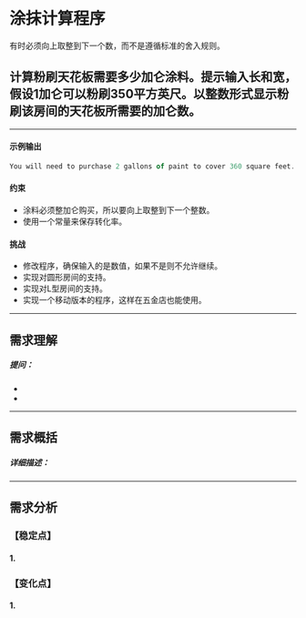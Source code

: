 # 涂抹计算程序
有时必须向上取整到下一个数，而不是遵循标准的舍入规则。

## 计算粉刷天花板需要多少加仑涂料。提示输入长和宽，假设1加仑可以粉刷350平方英尺。以整数形式显示粉刷该房间的天花板所需要的加仑数。

***
####  示例输出
```js
You will need to purchase 2 gallons of paint to cover 360 square feet.
```
#### 约束
- 涂料必须整加仑购买，所以要向上取整到下一个整数。
- 使用一个常量来保存转化率。

#### 挑战
- 修改程序，确保输入的是数值，如果不是则不允许继续。
- 实现对圆形房间的支持。
- 实现对L型房间的支持。
- 实现一个移动版本的程序，这样在五金店也能使用。

***

## 需求理解
##### 提问：
- 
- 

***

## 需求概括
##### 详细描述：

***

## 需求分析

### 【稳定点】
#### 1.

### 【变化点】
#### 1.
